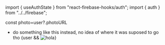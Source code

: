 import { useAuthState } from "react-firebase-hooks/auth";
import { auth } from "../../firebase";

const photo=user?.photoURL

- do something like this instead, no idea of where it was suposed to go tho
  {user && <Image src={user.photo} alt="hola"/>}
